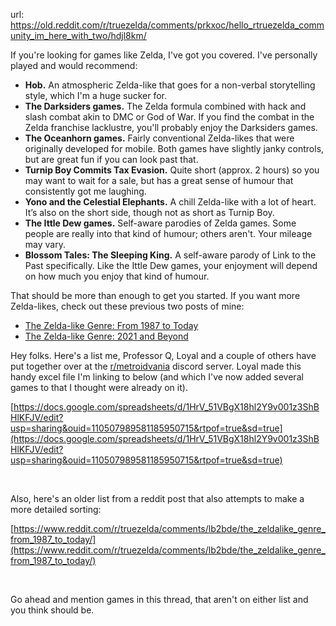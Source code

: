 url: https://old.reddit.com/r/truezelda/comments/prkxoc/hello_rtruezelda_community_im_here_with_two/hdjl8km/

If you're looking for games like Zelda, I've got you covered. I've personally played and would recommend:

-   **Hob.** An atmospheric Zelda-like that goes for a non-verbal storytelling style, which I'm a huge sucker for.
-   **The Darksiders games.** The Zelda formula combined with hack and slash combat akin to DMC or God of War. If you find the combat in the Zelda franchise lacklustre, you'll probably enjoy the Darksiders games.
-   **The Oceanhorn games.** Fairly conventional Zelda-likes that were originally developed for mobile. Both games have slightly janky controls, but are great fun if you can look past that.
-   **Turnip Boy Commits Tax Evasion.** Quite short (approx. 2 hours) so you may want to wait for a sale, but has a great sense of humour that consistently got me laughing.
-   **Yono and the Celestial Elephants.** A chill Zelda-like with a lot of heart. It’s also on the short side, though not as short as Turnip Boy.
-   **The Ittle Dew games.** Self-aware parodies of Zelda games. Some people are really into that kind of humour; others aren't. Your mileage may vary.
-   **Blossom Tales: The Sleeping King.** A self-aware parody of Link to the Past specifically. Like the Ittle Dew games, your enjoyment will depend on how much you enjoy that kind of humour.

That should be more than enough to get you started. If you want more Zelda-likes, check out these previous two posts of mine:

-   [The Zelda-like Genre: From 1987 to Today](https://www.reddit.com/r/truezelda/comments/lb2bde/the_zeldalike_genre_from_1987_to_today/)
-   [The Zelda-like Genre: 2021 and Beyond](https://www.reddit.com/r/truezelda/comments/mlaew7/the_zeldalike_genre_2021_and_beyond/)  


Hey folks. Here's a list me, Professor Q, Loyal and a couple of others have put together over at the [r/metroidvania](https://old.reddit.com/r/metroidvania) discord server. Loyal made this handy excel file I'm linking to below (and which I've now added several games to that I thought were already on it).

[https://docs.google.com/spreadsheets/d/1HrV_51VBgX18hl2Y9v001z3ShBHlKFJV/edit?usp=sharing&ouid=110507989581185950715&rtpof=true&sd=true](https://docs.google.com/spreadsheets/d/1HrV_51VBgX18hl2Y9v001z3ShBHlKFJV/edit?usp=sharing&ouid=110507989581185950715&rtpof=true&sd=true)

​

Also, here's an older list from a reddit post that also attempts to make a more detailed sorting:

[https://www.reddit.com/r/truezelda/comments/lb2bde/the_zeldalike_genre_from_1987_to_today/](https://www.reddit.com/r/truezelda/comments/lb2bde/the_zeldalike_genre_from_1987_to_today/)

​

Go ahead and mention games in this thread, that aren't on either list and you think should be.